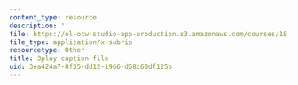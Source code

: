 ```yaml
---
content_type: resource
description: ''
file: https://ol-ocw-studio-app-production.s3.amazonaws.com/courses/18-650-statistics-for-applications-fall-2016/3ea424a78f35dd121966d68c60df125b_k2inA31Gups.srt
file_type: application/x-subrip
resourcetype: Other
title: 3play caption file
uid: 3ea424a7-8f35-dd12-1966-d68c60df125b
---
```

